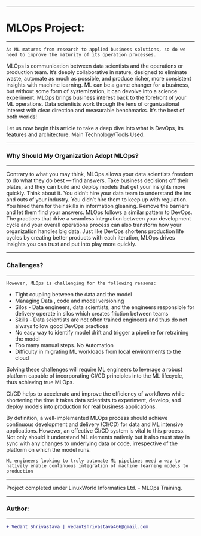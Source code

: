__________________________________________________________________________________________________________________
# MLOps Project:
__________________________________________________________________________________________________________________
`As ML matures from research to applied business solutions, so do we need to improve the maturity of its operation processes.`

MLOps is communication between data scientists and the operations or production team. It’s deeply collaborative in nature, designed to eliminate waste, automate as much as possible, and produce richer, more consistent insights with machine learning. ML can be a game changer for a business, but without some form of systemization, it can devolve into a science experiment.
MLOps brings business interest back to the forefront of your ML operations. Data scientists work through the lens of organizational interest with clear direction and measurable benchmarks. It’s the best of both worlds!

Let us now begin this article to take a deep dive into what is DevOps, its features and architecture. Main Technology/Tools Used:
_________________________________________________________________________________________________________________
### Why Should My Organization Adopt MLOps?
_________________________________________________________________________________________________________________
Contrary to what you may think, MLOps allows your data scientists freedom to do what they do best — find answers. Take business decisions off their plates, and they can build and deploy models that get your insights more quickly.
Think about it. You didn’t hire your data team to understand the ins and outs of your industry. You didn’t hire them to keep up with regulation. You hired them for their skills in information gleaning. Remove the barriers and let them find your answers.
MLOps follows a similar pattern to DevOps. The practices that drive a seamless integration between your development cycle and your overall operations process can also transform how your organization handles big data. Just like DevOps shortens production life cycles by creating better products with each iteration, MLOps drives insights you can trust and put into play more quickly.
_________________________________________________________________________________________________________________
### Challenges?
_________________________________________________________________________________________________________________
`However, MLOps is challenging for the following reasons:`

- Tight coupling between the data and the model
- Managing Data , code and model versioning
- Silos  - Data engineers, data scientists, and the engineers responsible for delivery operate in silos which creates friction between teams
- Skills - Data scientists are not often trained engineers and thus do not always follow good DevOps practices
- No easy way to identify model drift and trigger a pipeline for retraining the model
- Too many manual steps. No Automation
- Difficulty in migrating ML workloads from local environments to the cloud

Solving these challenges will require ML engineers to leverage a robust platform capable of incorporating CI/CD principles into the ML lifecycle, thus achieving true MLOps.

CI/CD helps to accelerate and improve the efficiency of workflows while shortening the time it takes data scientists to experiment, develop, and deploy models into production for real business applications.

By definition, a well-implemented MLOps process should achieve continuous development and delivery (CI/CD) for data and ML intensive applications. However, an effective CI/CD system is vital to this process. Not only should it understand ML elements natively but it also must stay in sync with any changes to underlying data or code, irrespective of the platform on which the model runs.

`ML engineers looking to truly automate ML pipelines need a way to natively enable continuous integration of machine learning models to production`
__________________________________________________________________________________________________________________
Project completed under LinuxWorld Informatics Ltd. - MLOps Training.
__________________________________________________________________________________________________________________
### Author:
----------------------------------
```diff
+ Vedant Shrivastava | vedantshrivastava466@gmail.com
```
